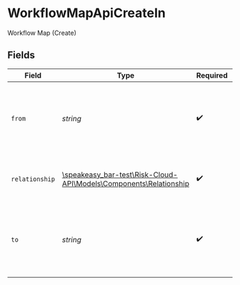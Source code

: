 # WorkflowMapApiCreateIn

Workflow Map (Create)


## Fields

| Field                                                                                                    | Type                                                                                                     | Required                                                                                                 | Description                                                                                              | Example                                                                                                  |
| -------------------------------------------------------------------------------------------------------- | -------------------------------------------------------------------------------------------------------- | -------------------------------------------------------------------------------------------------------- | -------------------------------------------------------------------------------------------------------- | -------------------------------------------------------------------------------------------------------- |
| `from`                                                                                                   | *string*                                                                                                 | :heavy_check_mark:                                                                                       | The unique ID of the source workflow of the workflow map relationship                                    | a1b2c3d4                                                                                                 |
| `relationship`                                                                                           | [\speakeasy_bar-test\Risk-Cloud-API\Models\Components\Relationship](../../models/shared/Relationship.md) | :heavy_check_mark:                                                                                       | The type of the relationship between workflows                                                           | ONE_TO_MANY                                                                                              |
| `to`                                                                                                     | *string*                                                                                                 | :heavy_check_mark:                                                                                       | The unique ID of the destination workflow of the workflow map relationship                               | a1b2c3d4                                                                                                 |
